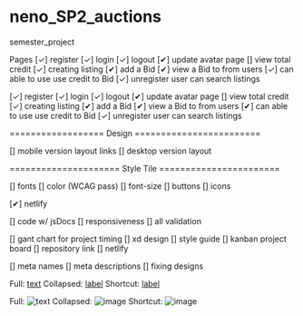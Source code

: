 # neno_SP2_auctions

semester_project

<!-- ============================== Task to do: ============================ -->

Pages
[✓] register
[✓] login
[✓] logout
[✔] update avatar page
[] view total credit
[✓] creating listing
[✔] add a Bid
[✔] view a Bid to from users
[✓] can able to use use credit to Bid
[✓] unregister user can search listings

<!-- ===================== Functionality ====================== -->

[✓] register
[✓] login
[✓] logout
[✔] update avatar page
[] view total credit
[✓] creating listing
[✔] add a Bid
[✔] view a Bid to from users
[✔] can able to use use credit to Bid
[✓] unregister user can search listings

================== Design ========================

[] mobile version layout links
[] desktop version layout

===================== Style Tile =======================

[] fonts
[] color (WCAG pass)
[] font-size
[] buttons
[] icons

<!-- ================ Hosting ===================== -->

[✔] netlify

<!-- ================== Others ================ -->

[] code w/ jsDocs
[] responsiveness
[] all validation

<!-- ================ Required links ================== -->

[] gant chart for project timing
[] xd design
[] style guide
[] kanban project board
[] repository link
[] netlify

<!-- =============== OTHER STUFF NEEDED =================== -->

[] meta names
[] meta descriptions
[] fixing designs

<!-- ________________________________ the-End ________________________________ -->

<!-- ============================ FOR DELIVERY ========================= -->

Full: [text][label]
Collapsed: [label][]
Shortcut: [label]

Full: ![text][image]
Collapsed: ![image][]
Shortcut: ![image]

[label]: https://example.com/label
[image]: https://example.com/image
